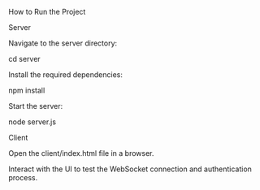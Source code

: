 How to Run the Project

Server

Navigate to the server directory:

cd server

Install the required dependencies:

npm install

Start the server:

node server.js

Client

Open the client/index.html file in a browser.

Interact with the UI to test the WebSocket connection and authentication process.